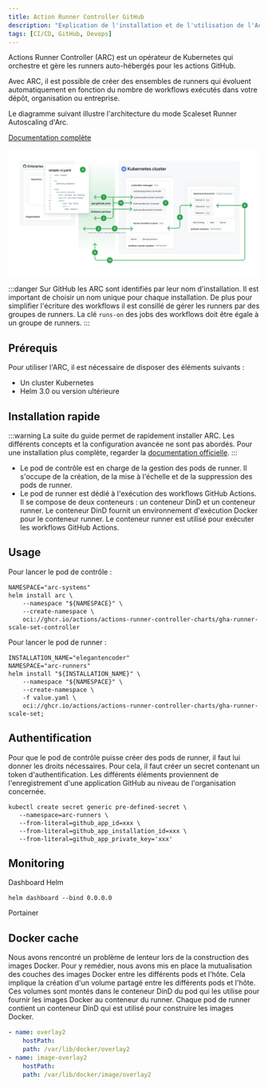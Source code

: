 ```yaml
---
title: Action Runner Controller GitHub
description: "Explication de l'installation et de l'utilisation de l'Action Runner Controller GitHub"
tags: [CI/CD, GitHub, Devops]
---
```


Actions Runner Controller (ARC) est un opérateur de Kubernetes qui orchestre et gère les runners auto-hébergés pour les actions GitHub.

<!--truncate-->

Avec ARC, il est possible de créer des ensembles de runners qui évoluent automatiquement en fonction du nombre de workflows exécutés dans votre dépôt, organisation ou entreprise.

Le diagramme suivant illustre l'architecture du mode Scaleset Runner Autoscaling d'Arc.

[Documentation complète](https://docs.github.com/en/actions/hosting-your-own-runners/managing-self-hosted-runners-with-actions-runner-controller/quickstart-for-actions-runner-controller)

![alt text](./img/arc.png)

:::danger
Sur GitHub les ARC sont identifiés par leur nom d'installation. Il est important de choisir un nom unique pour chaque installation. De plus pour simplifier l'écriture des workflows il est consillé de gérer les runners par des groupes de runners. La clé `runs-on` des jobs des workflows doit être égale à un groupe de runners.
:::

## Prérequis

Pour utiliser l'ARC, il est nécessaire de disposer des éléments suivants :

- Un cluster Kubernetes
- Helm 3.0 ou version ultérieure

## Installation rapide

:::warning
La suite du guide permet de rapidement installer ARC. Les différents concepts et la configuration avancée ne sont pas abordés. Pour une installation plus complète, regarder la [documentation officielle](https://docs.github.com/en/actions/hosting-your-own-runners/managing-self-hosted-runners-with-actions-runner-controller/quickstart-for-actions-runner-controller).
:::

- Le pod de contrôle est en charge de la gestion des pods de runner. Il s'occupe de la création, de la mise à l'échelle et de la suppression des pods de runner.
- Le pod de runner est dédié à l'exécution des workflows GitHub Actions. Il se compose de deux conteneurs : un conteneur DinD et un conteneur runner. Le conteneur DinD fournit un environnement d'exécution Docker pour le conteneur runner. Le conteneur runner est utilisé pour exécuter les workflows GitHub Actions.

## Usage

Pour lancer le pod de contrôle :

```shell
NAMESPACE="arc-systems"
helm install arc \
    --namespace "${NAMESPACE}" \
    --create-namespace \
    oci://ghcr.io/actions/actions-runner-controller-charts/gha-runner-scale-set-controller
```

Pour lancer le pod de runner :

```shell
INSTALLATION_NAME="elegantencoder"
NAMESPACE="arc-runners"
helm install "${INSTALLATION_NAME}" \
    --namespace "${NAMESPACE}" \
    --create-namespace \
    -f value.yaml \
    oci://ghcr.io/actions/actions-runner-controller-charts/gha-runner-scale-set;
```

## Authentification

Pour que le pod de contrôle puisse créer des pods de runner, il faut lui donner les droits nécessaires. Pour cela, il faut créer un secret contenant un token d'authentification. Les différents éléments proviennent de l'enregistrement d'une application GitHub au niveau de l'organisation concernée.

```shell
kubectl create secret generic pre-defined-secret \
   --namespace=arc-runners \
   --from-literal=github_app_id=xxx \
   --from-literal=github_app_installation_id=xxx \
   --from-literal=github_app_private_key='xxx'
```

## Monitoring

Dashboard Helm

```shell
helm dashboard --bind 0.0.0.0
```

Portainer

## Docker cache

Nous avons rencontré un problème de lenteur lors de la construction des images Docker. Pour y remédier, nous avons mis en place la mutualisation des couches des images Docker entre les différents pods et l'hôte. Cela implique la création d'un volume partagé entre les différents pods et l'hôte. Ces volumes sont montés dans le conteneur DinD du pod qui les utilise pour fournir les images Docker au conteneur du runner. Chaque pod de runner contient un conteneur DinD qui est utilisé pour construire les images Docker.

```yaml
- name: overlay2
    hostPath:
    path: /var/lib/docker/overlay2
- name: image-overlay2
    hostPath:
    path: /var/lib/docker/image/overlay2
```
